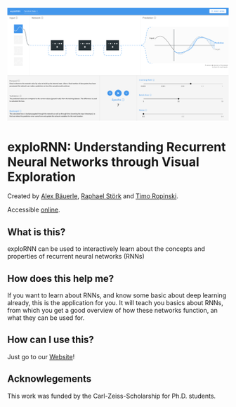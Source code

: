 ![exploRNN Teaser](explornn_teaser.png)

# exploRNN: Understanding Recurrent Neural Networks through Visual Exploration

Created by <a href="https://a13x.io" target="_blank">Alex Bäuerle</a>, <a href="https://twitter.com/RaphaelStoerk" target="_blank">Raphael Störk</a> and <a href="https://www.uni-ulm.de/in/mi/institut/mitarbeiter/tr/" target="_blank">Timo Ropinski</a>.

Accessible <a href="https://mi-pages.informatik.uni-ulm.de/explornn/" target="_blank">online</a>.

## What is this?

exploRNN can be used to interactively learn about the concepts and properties of recurrent neural networks (RNNs)

## How does this help me?

If you want to learn about RNNs, and know some basic about deep learning already, this is the application for you.
It will teach you basics about RNNs, from which you get a good overview of how these networks function, an what they can be used for.

## How can I use this?

Just go to our <a href="https://mi-pages.informatik.uni-ulm.de/explornn/" target="_blank">Website</a>!

## Acknowlegements

This work was funded by the Carl-Zeiss-Scholarship for Ph.D. students.
